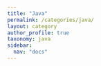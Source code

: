 ```yaml
---
title: "Java"
permalink: /categories/java/
layout: category
author_profile: true
taxonomy: java
sidebar:
  nav: "docs"
---
```

